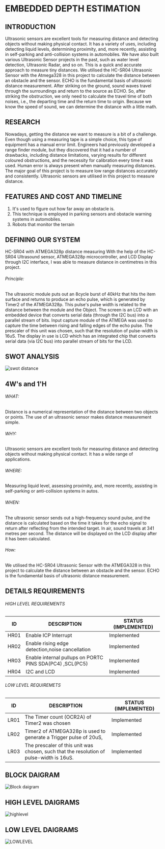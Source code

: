 # EMBEDDED DEPTH ESTIMATION
## INTRODUCTION
 Ultrasonic sensors are excellent tools for measuring distance and detecting objects without making physical contact. 
 It has a variety of uses, including detecting liquid levels, determining proximity, and, more recently, assisting
 in self-parking and anti-collision systems in automobiles. We have also built various Ultrasonic Sensor projects in the past,
 such as water level detection, Ultrasonic Radar, and so on. This is a quick and accurate approach to measure tiny distances. 
 We utilised the HC-SR04 Ultrasonic Sensor with the Atmega328 in this project to calculate the distance between an obstacle and the sensor.
 ECHO is the fundamental basis of ultrasonic distance measurement. After striking on the ground, sound waves travel through the surroundings
 and return to the source as ECHO. So, after striking the obstruction, we only need to calculate the travel time of both noises, 
 i.e., the departing time and the return time to origin. Because we know the speed of sound, we can determine the distance with a little math.
           
 ## RESEARCH
 Nowadays, getting the distance we want to measure is a bit of a challenge. Even though using a measuring tape is a simple choice,
 this type of equipment has a manual error limit. Engineers had previously developed a range finder module, but they discovered that it had a 
 number of drawbacks, including distance limitations, varying results for different coloured obstructions, and the necessity for calibration every time it
 was used. Human error is always present when manually measuring distances. The major goal of this project is to measure low range distances accurately 
 and consistently. Ultrasonic sensors are utilised in this project to measure distance.
           
 ## FEATURES AND COST AND TIMELINE
 1) It's used to figure out how far away an obstacle is.
 2) This technique is employed in parking sensors and obstacle warning systems in automobiles.
 3) Robots that monitor the terrain 
           
 ## DEFINING OUR SYSTEM 
 HC-SR04 with ATMEGA328p distance measuring With the help of the HC-SR04 Ultrasound sensor, ATMEGA328p microcontroller,
 and LCD Display through I2C interface, I was able to measure distance in centimetres in this project.
 ###### Principle:
 The ultrasonic module puts out an 8cycle burst of 40kHz that hits the item surface and returns to produce an echo pulse,
 which is generated by Timer2 of the ATMEGA328p. This pulse's pulse width is related to the distance between the module and the Object.
 The screen is an LCD with an embedded device that converts serial data (through the I2C bus) into a parallel stream of bits.
 Input capture module of the ATMEGA was used to capture the time between rising and falling edges of the echo pulse. 
 The prescaler of this unit was chosen, such that the resolution of pulse-width is 16uS.
 The display in use is LCD which has an integrated chip that converts serial data (via I2C bus) into parallel stream of bits for the LCD.
           
 ## SWOT ANALYSIS 
 ![swot distance](https://user-images.githubusercontent.com/98832333/155760335-85be454a-0dd7-45bb-890e-c01a3be31e45.JPG)

 ## 4W's and 1'H
 ###### WHAT:
 Distance is a numerical representation of the distance between two objects or points.
 The use of an ultrasonic sensor makes distance measurement simple.
 ###### WHY:
 Ultrasonic sensors are excellent tools for measuring distance and detecting objects without making physical contact. 
 It has a wide range of applications.
 ###### WHERE:
 Measuring liquid level, assessing proximity, and, more recently, assisting in self-parking or anti-collision systems in autos.
 ###### WHEN: 
 The ultrasonic sensor sends out a high-frequency sound pulse, and the distance is calculated based on the time it takes for the echo
 signal to return after reflecting from the intended target. In air, sound travels at 341 metres per second. 
 The distance will be displayed on the LCD display after it has been calculated.
 ###### How:
 We utilised the HC-SR04 Ultrasonic Sensor with the ATMEGA328 in this project to calculate the distance between an obstacle and the sensor.
 ECHO is the fundamental basis of ultrasonic distance measurement.
          
 ## DETAILS REQUIREMENTS
 ###### HIGH LEVEL REQUIREMENTS 
 | ID | DESCRIPTION | STATUS (IMPLEMENTED) | 
 | -- | ----------- | ---------------------|
 | HR01 | Enable ICP Interrupt | Implemented |
 | HR02 | Enable rising edge detection,noise cancellation | Implemented |
 | HR03 | Enable internal pullups on PORTC PINS SDA(PC4) ,SCL(PC5) | Implemented |
 | HR04 | I2C and LCD | Implemented |
  ###### LOW LEVEL REQUIREMETS 
 | ID | DESCRIPTION | STATUS (IMPLEMENTED) |
 | -- | ----------- | ---------------------|
 | LR01 | The Timer count (OCR2A) of Timer2 was chosen | Implemented |
 | LR02 | Timer2 of ATMEGA328p is used to generate a Trigger pulse of 20uS, | Implemented | 
 | LR03 | The prescaler of this unit was chosen, such that the resolution of pulse-width is 16uS. | Implemented |
 ## BLOCK DAIGRAM
![Block daigram](https://user-images.githubusercontent.com/98832333/156925677-f8e82189-f0e2-4fc6-8e08-e9165d4bf734.png)
## HIGH LEVEL DAIGRAMS
![highlevel](https://user-images.githubusercontent.com/98832333/156925562-f54efbee-a9f3-40bd-8542-19002873d023.png)
## LOW LEVEL DAIGRAMS
![LOWLEVEL](https://user-images.githubusercontent.com/98832333/156925593-7f74bc34-289f-43f3-8f3b-b4cf8305ebc9.jpeg)


          
